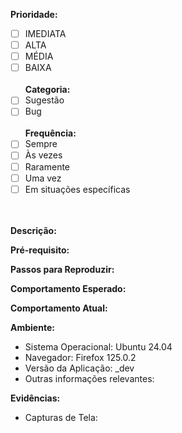 **Prioridade:**
- [ ] IMEDIATA
- [ ] ALTA
- [ ] MÉDIA
- [ ] BAIXA<br><br>
**Categoria:**
- [ ] Sugestão
- [ ] Bug<br><br>
**Frequência:**
- [ ] Sempre
- [ ] Às vezes
- [ ] Raramente
- [ ] Uma vez
- [ ] Em situações específicas<br><br><br>

**Descrição:**


**Pré-requisito:**


**Passos para Reproduzir:**


**Comportamento Esperado:**


**Comportamento Atual:**


**Ambiente:**
- Sistema Operacional: Ubuntu 24.04
- Navegador: Firefox 125.0.2
- Versão da Aplicação: _dev
- Outras informações relevantes:

**Evidências:**
- Capturas de Tela:

